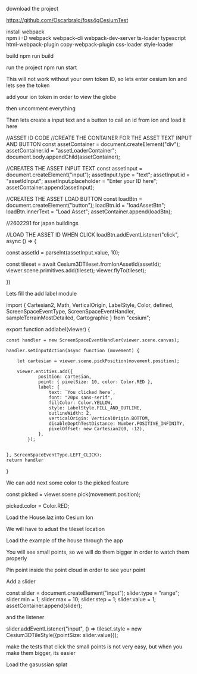 download the project 

https://github.com/Oscarbralo/foss4gCesiumTest


install webpack  
	npm i -D webpack webpack-cli webpack-dev-server ts-loader typescript html-webpack-plugin copy-webpack-plugin css-loader style-loader


build 
	npm run build

run the project
	npm run start


This will not work without your own token ID, so lets enter cesium Ion and lets see the token


add your ion token in order to view the globe


then uncomment everything


Then lets create a input text and a button to call an id from ion and load it here



//ASSET ID CODE
//CREATE THE CONTAINER FOR THE ASSET TEXT INPUT AND BUTTON
const assetContainer = document.createElement("div");
assetContainer.id = "assetLoaderContainer";
document.body.appendChild(assetContainer);

//CREATES THE ASSET INPUT TEXT
const assetInput = document.createElement("input");
assetInput.type = "text";
assetInput.id = "assetIdInput";
assetInput.placeholder = "Enter your ID here";
assetContainer.append(assetInput);

//CREATES THE ASSET LOAD BUTTON
const loadBtn = document.createElement("button");
loadBtn.id = "loadAssetBtn";
loadBtn.innerText = "Load Asset";
assetContainer.append(loadBtn);

//2602291  for japan buildings

//LOAD THE ASSET ID WHEN CLICK
loadBtn.addEventListener("click", async  () => {

  const assetId = parseInt(assetInput.value, 10);

  const tileset = await Cesium3DTileset.fromIonAssetId(assetId);
  viewer.scene.primitives.add(tileset);
  viewer.flyTo(tileset);

})




Lets fill the add label module



import {
    Cartesian2,
    Math,
    VerticalOrigin,
    LabelStyle,
    Color,
    defined,
    ScreenSpaceEventType,
    ScreenSpaceEventHandler,
    sampleTerrainMostDetailed,
    Cartographic
} from "cesium";

export function addlabel(viewer) {

    const handler = new ScreenSpaceEventHandler(viewer.scene.canvas);

    handler.setInputAction(async function (movement) {

        let cartesian = viewer.scene.pickPosition(movement.position);

        viewer.entities.add({
                position: cartesian,
                point: { pixelSize: 10, color: Color.RED },
                label: {
                    text: `You clicked here`,
                    font: "20px sans-serif",
                    fillColor: Color.YELLOW,
                    style: LabelStyle.FILL_AND_OUTLINE,
                    outlineWidth: 2,
                    verticalOrigin: VerticalOrigin.BOTTOM,
                    disableDepthTestDistance: Number.POSITIVE_INFINITY,
                    pixelOffset: new Cartesian2(0, -12),
                },
            });


    }, ScreenSpaceEventType.LEFT_CLICK);
    return handler

}



We can add next some color to the picked feature


const picked = viewer.scene.pick(movement.position);

picked.color = Color.RED;


Load the House.laz into Cesium Ion

We will have to adust the tileset location

Load the example of the house through the app

You will see small points, so we will do them bigger in order to watch them properly




Pin point inside the point cloud in order to see your point


Add a slider

const slider = document.createElement("input");
slider.type = "range";
slider.min = 1;
slider.max = 10;
slider.step = 1;
slider.value = 1;
assetContainer.append(slider);


and the listener

 slider.addEventListener("input", () => tileset.style = new Cesium3DTileStyle({pointSize: slider.value}));


make the tests that click the small points is not very easy, but when you make them bigger, its easier


Load the gasussian splat